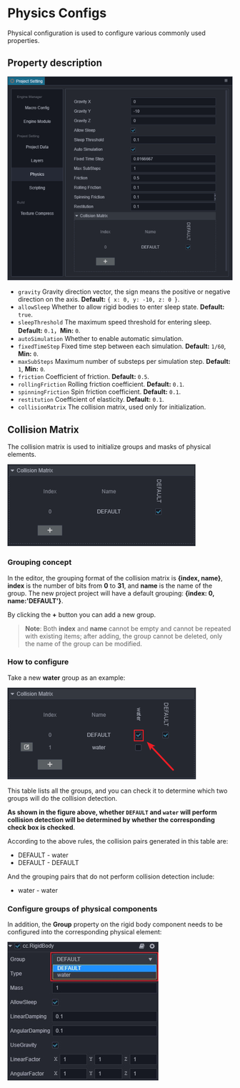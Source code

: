 # Physics Configs

Physical configuration is used to configure various commonly used properties.

## Property description

![Physics](./index/physics-index.png)

- `gravity` Gravity direction vector, the sign means the positive or negative direction on the axis. **Default:** `{ x: 0, y: -10, z: 0 }`.
- `allowSleep` Whether to allow rigid bodies to enter sleep state. **Default:** `true`.
- `sleepThreshold` The maximum speed threshold for entering sleep. **Default:** `0.1`，**Min:** `0`.
- `autoSimulation` Whether to enable automatic simulation.
- `fixedTimeStep` Fixed time step between each simulation. **Default:** `1/60`, **Min:** `0`.
- `maxSubSteps` Maximum number of substeps per simulation step. **Default:** `1`, **Min:** `0`.
- `friction` Coefficient of friction. **Default:** `0.5`.
- `rollingFriction` Rolling friction coefficient. **Default:** `0.1`.
- `spinningFriction` Spin friction coefficient. **Default:** `0.1`.
- `restitution` Coefficient of elasticity. **Default:** `0.1`.
- `collisionMatrix` The collision matrix, used only for initialization.
<!-- - `useNodeChains` Whether to use a node chain to combine rigid bodies. **Default:** `true`. -->

## Collision Matrix

The collision matrix is used to initialize groups and masks of physical elements.

![Physics-collision](./index/physics-collision.png)

### Grouping concept

In the editor, the grouping format of the collision matrix is __{index, name}__, __index__ is the number of bits from __0__ to __31__, and __name__ is the name of the group. The new project project will have a default grouping: __{index: 0, name:'DEFAULT'}__.

By clicking the __+__ button you can add a new group.

> **Note**: Both __index__ and __name__ cannot be empty and cannot be repeated with existing items; after adding, the group cannot be deleted, only the name of the group can be modified.

### How to configure

Take a new __water__ group as an example:

![Physics-collision-demo](./index/physics-collision-demo.png)

This table lists all the groups, and you can check it to determine which two groups will do the collision detection.

**As shown in the figure above, whether `DEFAULT` and `water` will perform collision detection will be determined by whether the corresponding check box is checked**.

According to the above rules, the collision pairs generated in this table are:

- DEFAULT - water
- DEFAULT - DEFAULT

And the grouping pairs that do not perform collision detection include:

- water - water

### Configure groups of physical components

In addition, the __Group__ property on the rigid body component needs to be configured into the corresponding physical element:

![rigidbody-group](./index/rigidbody-group.jpg)
